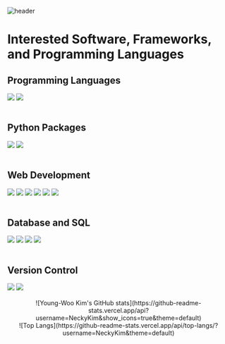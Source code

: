 ![header](https://capsule-render.vercel.app/api?type=waving&color=gradient&height=200&section=header&text=NeckyKim&fontSize=60)



# Interested Software, Frameworks, and Programming Languages

## Programming Languages
<img src="https://img.shields.io/badge/C-A8B9CC?style=flat-square&logo=C&logoColor=black"/>
<img src="https://img.shields.io/badge/Python-3776AB?style=flat-square&logo=Python&logoColor=white"/>
<br /><br />

## Python Packages
<img src="https://img.shields.io/badge/Selenium-43B02A?style=flat-square&logo=Selenium&logoColor=white"/>
<img src="https://img.shields.io/badge/Pandas-150458?style=flat-square&logo=pandas&logoColor=white"/>
<br /><br />

## Web Development
<img src="https://img.shields.io/badge/HTML-E34F26?style=flat-square&logo=HTML5&logoColor=white"/>
<img src="https://img.shields.io/badge/CSS-1572B6?style=flat-square&logo=CSS3&logoColor=white"/>
<img src="https://img.shields.io/badge/JavaScript-F7DF1E?style=flat-square&logo=JavaScript&logoColor=black"/>
<img src="https://img.shields.io/badge/React-61DAFB?style=flat-square&logo=React&logoColor=black"/>
<img src="https://img.shields.io/badge/Netlify-00C7B7?style=flat-square&logo=Netlify&logoColor=white"/>
<img src="https://img.shields.io/badge/Firebase-FFCA28?style=flat-square&logo=Firebase&logoColor=black"/>
<br /><br />

## Database and SQL
<img src="https://img.shields.io/badge/MySQL-4479A1?style=flat-square&logo=MySQL&logoColor=white"/>
<img src="https://img.shields.io/badge/MariaDB-003545?style=flat-square&logo=MariaDB&logoColor=white"/>
<img src="https://img.shields.io/badge/Amazon EC2-FF9900?style=flat-square&logo=Amazon EC2&logoColor=white"/>
<img src="https://img.shields.io/badge/Amazon RDS-527FFF?style=flat-square&logo=Amazon RDS&logoColor=white"/>
<br /><br />

## Version Control
<img src="https://img.shields.io/badge/Git-F05032?style=flat-square&logo=Git&logoColor=white"/>
<img src="https://img.shields.io/badge/GitHub-181717?style=flat-square&logo=GitHub&logoColor=white"/>
<br /><br />

<div align="center">![Young-Woo Kim's GitHub stats](https://github-readme-stats.vercel.app/api?username=NeckyKim&show_icons=true&theme=default)</div>

<div align="center">![Top Langs](https://github-readme-stats.vercel.app/api/top-langs/?username=NeckyKim&theme=default)</div>